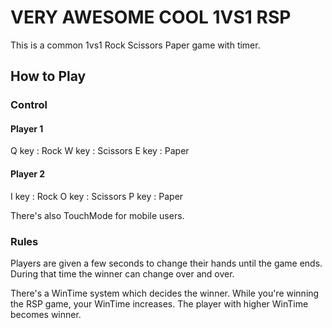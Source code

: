# VERY AWESOME COOL 1VS1 RSP
This is a common 1vs1 Rock Scissors Paper game with timer.


## How to Play
### Control
#### Player 1
Q key : Rock
W key : Scissors
E key : Paper

#### Player 2
I key : Rock
O key : Scissors
P key : Paper

There's also TouchMode for mobile users.

### Rules
Players are given a few seconds to change their hands until the game ends.
During that time the winner can change over and over.

There's a WinTime system which decides the winner.
While you're winning the RSP game, your WinTime increases.
The player with higher WinTime becomes winner.
